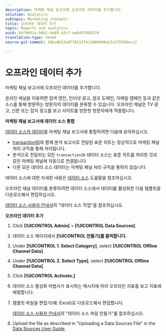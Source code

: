 ```yaml
---
description: 마케팅 채널 보고서에 오프라인 데이터를 추가합니다.
solution: Analytics
subtopic: Marketing channels
title: 오프라인 데이터 추가
topic: Reports and analytics
uuid: bbf4661a-b6b1-4a89-a3cf-ae8dd785d37d
translation-type: tm+mt
source-git-commit: 16ba0b12e0f70112f4c10804d0a13c278388ecc2

---
```



# 오프라인 데이터 추가

마케팅 채널 보고서에 오프라인 데이터를 추가합니다.

온라인 채널을 이용하면 검색 엔진, 인터넷 광고, 참조 도메인, 이메일 캠페인 등과 같은 소스를 통해 방문하는 방문자의 데이터를 분류할 수 있습니다. 오프라인 채널은 TV 광고, 신문 또는 잡지 광고를 보고 사이트를 방문한 방문자에게 적용됩니다.

**마케팅 채널 보고서에 데이터 소스 통합**

[데이터 소스의 데이터](https://marketing.adobe.com/resources/help/en_US/sc/datasources/c_faq.html)를 마케팅 채널 보고서에 통합하려면 다음에 유의하십시오.

* [transactionID](https://marketing.adobe.com/resources/help/en_US/sc/datasources/c_Transaction_ID.html)와 함께 분석 보고서로 전달된 표준 히트는 정상적으로 마케팅 채널 처리 규칙을 통해 처리됩니다.
* 분석으로 전달되는 모든 `transactionID` 데이터 소스는 표준 히트를 처리한 것과 같은 마케팅 채널에 자동으로 연결됩니다.
* 다른 모든 데이터 소스 데이터는 마케팅 채널 처리 규칙을 통하지 않습니다.

데이터 소스에 대한 자세한 내용은 [데이터 소스](https://marketing.adobe.com/resources/help/en_US/sc/datasources/index.html) 도움말을 참조하십시오.

오프라인 채널 데이터를 분류하려면 데이터 소스에서 데이터를 활성화한 다음 템플릿을 다운로드해서 편집하십시오.

[데이터 소스 사용자 안내서](https://marketing.adobe.com/resources/help/en_US/sc/datasources/index.html)의 "데이터 소스 작업"을 참조하십시오.

**오프라인 데이터 추가**

1. Click **[!UICONTROL Admin]** &gt; **[!UICONTROL Data Sources]**.
1. 데이터 소스 페이지에서 **[!UICONTROL 만들기]를 클릭합니다.**
1. Under **[!UICONTROL 1. Select Category]**, select **[!UICONTROL Offline Channel Data]**.
1. Under **[!UICONTROL 2. Select Type]**, select **[!UICONTROL Offline Channel Data]**.
1. Click **[!UICONTROL Activate.]**
1. 데이터 소스 활성화 마법사가 표시하는 메시지에 따라 오프라인 지표를 보고 지표에 매핑합니다.
1. 템플릿 파일을 편집기(예: Excel)로 다운로드해서 편집합니다.

   [데이터 소스 사용자 안내서](https://marketing.adobe.com/resources/help/en_US/sc/datasources/index.html)의 "데이터 소스 파일 만들기"를 참조하십시오.

1. Upload the file as described in "Uploading a Data Sources File" in the [Data Sources User Guide](https://marketing.adobe.com/resources/help/en_US/sc/datasources/index.html).
